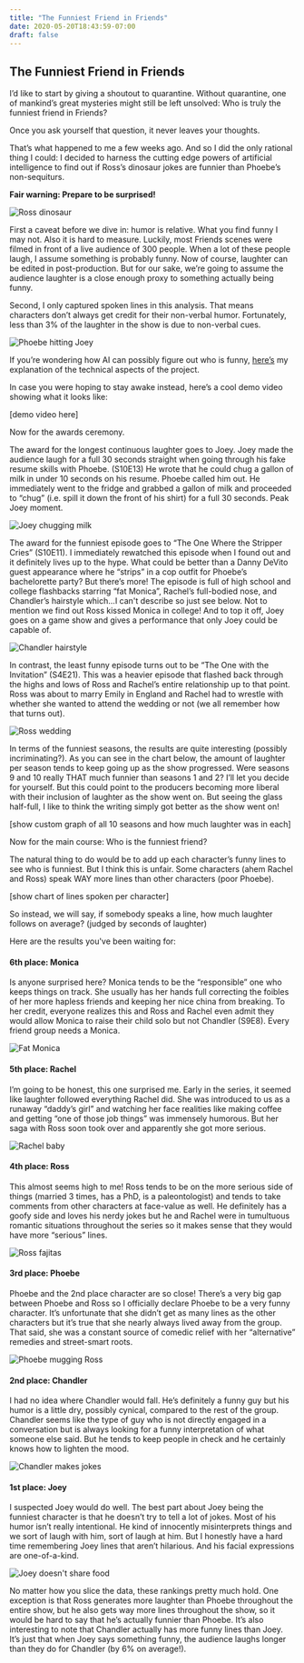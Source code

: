 ```yaml
---
title: "The Funniest Friend in Friends"
date: 2020-05-20T18:43:59-07:00
draft: false
---
```


## The Funniest Friend in Friends

I’d like to start by giving a shoutout to quarantine. Without quarantine, one of mankind’s great mysteries might still be left unsolved: Who is truly the funniest friend in Friends?

Once you ask yourself that question, it never leaves your thoughts.

That’s what happened to me a few weeks ago. And so I did the only rational thing I could: I decided to harness the cutting edge powers of artificial intelligence to find out if Ross’s dinosaur jokes are funnier than Phoebe’s non-sequiturs.

**Fair warning: Prepare to be surprised!**

![Ross dinosaur](https://media.giphy.com/media/KZYuiED8QGbQ8aPF3c/giphy.gif)

First a caveat before we dive in: humor is relative. What you find funny I may not. Also it is hard to measure. Luckily, most Friends scenes were filmed in front of a live audience of 300 people. When a lot of these people laugh, I assume something is probably funny. Now of course, laughter can be edited in post-production. But for our sake, we’re going to assume the audience laughter is a close enough proxy to something actually being funny.

Second, I only captured spoken lines in this analysis. That means characters don’t always get credit for their non-verbal humor. Fortunately, less than 3% of the laughter in the show is due to non-verbal cues.

![Phoebe hitting Joey](https://media.giphy.com/media/f5S3nLo8j2TlkGLvMp/giphy.gif)

If you’re wondering how AI can possibly figure out who is funny, [here’s](https://jacksanford.me) my explanation of the technical aspects of the project.

In case you were hoping to stay awake instead, here’s a cool demo video showing what it looks like:

[demo video here]

Now for the awards ceremony.

The award for the longest continuous laughter goes to Joey. Joey made the audience laugh for a full 30 seconds straight when going through his fake resume skills with Phoebe. (S10E13) He wrote that he could chug a gallon of milk in under 10 seconds on his resume. Phoebe called him out. He immediately went to the fridge and grabbed a gallon of milk and proceeded to “chug” (i.e. spill it down the front of his shirt) for a full 30 seconds. Peak Joey moment.

![Joey chugging milk](https://media.giphy.com/media/BLZVQ73Gl53Ak/giphy.gif)

The award for the funniest episode goes to “The One Where the Stripper Cries” (S10E11). I immediately rewatched this episode when I found out and it definitely lives up to the hype. What could be better than a Danny DeVito guest appearance where he “strips” in a cop outfit for Phoebe’s bachelorette party? But there’s more! The episode is full of high school and college flashbacks starring “fat Monica”, Rachel’s full-bodied nose, and Chandler’s hairstyle which...I can't describe so just see below. Not to mention we find out Ross kissed Monica in college! And to top it off, Joey goes on a game show and gives a performance that only Joey could be capable of.

![Chandler hairstyle](https://media.giphy.com/media/113PoJxEaRxKbm/giphy.gif)

In contrast, the least funny episode turns out to be “The One with the Invitation” (S4E21). This was a heavier episode that flashed back through the highs and lows of Ross and Rachel’s entire relationship up to that point. Ross was about to marry Emily in England and Rachel had to wrestle with whether she wanted to attend the wedding or not (we all remember how that turns out).

![Ross wedding](https://media.giphy.com/media/kbtw7f1CgkCmUYU0WM/giphy.gif)

In terms of the funniest seasons, the results are quite interesting (possibly incriminating?). As you can see in the chart below, the amount of laughter per season tends to keep going up as the show progressed. Were seasons 9 and 10 really THAT much funnier than seasons 1 and 2? I’ll let you decide for yourself. But this could point to the producers becoming more liberal with their inclusion of laughter as the show went on. But seeing the glass half-full, I like to think the writing simply got better as the show went on!

[show custom graph of all 10 seasons and how much laughter was in each]

Now for the main course: Who is the funniest friend?

The natural thing to do would be to add up each character’s funny lines to see who is funniest. But I think this is unfair. Some characters (ahem Rachel and Ross) speak WAY more lines than other characters (poor Phoebe).

[show chart of lines spoken per character]

So instead, we will say, if somebody speaks a line, how much laughter follows on average? (judged by seconds of laughter)

Here are the results you've been waiting for:

#### 6th place: Monica

Is anyone surprised here? Monica tends to be the “responsible” one who keeps things on track. She usually has her hands full correcting the foibles of her more hapless friends and keeping her nice china from breaking. To her credit, everyone realizes this and Ross and Rachel even admit they would allow Monica to raise their child solo but not Chandler (S9E8). Every friend group needs a Monica.

![Fat Monica](https://media.giphy.com/media/lPpXrXL5rysS6eoafb/giphy.gif)

#### 5th place: Rachel

I’m going to be honest, this one surprised me. Early in the series, it seemed like laughter followed everything Rachel did. She was introduced to us as a runaway “daddy’s girl” and watching her face realities like making coffee and getting “one of those job things” was immensely humorous. But her saga with Ross soon took over and apparently she got more serious.

![Rachel baby](https://media.giphy.com/media/WP2Ht48qtGi0kungbK/giphy.gif)

#### 4th place: Ross

This almost seems high to me! Ross tends to be on the more serious side of things (married 3 times, has a PhD, is a paleontologist) and tends to take comments from other characters at face-value as well. He definitely has a goofy side and loves his nerdy jokes but he and Rachel were in tumultuous romantic situations throughout the series so it makes sense that they would have more “serious” lines.

![Ross fajitas](https://media.giphy.com/media/H7IA7tNxNnCMdhhZPy/giphy.gif)

#### 3rd place: Phoebe

Phoebe and the 2nd place character are so close! There’s a very big gap between Phoebe and Ross so I officially declare Phoebe to be a very funny character. It’s unfortunate that she didn’t get as many lines as the other characters but it’s true that she nearly always lived away from the group. That said, she was a constant source of comedic relief with her “alternative” remedies and street-smart roots.

![Phoebe mugging Ross](https://media.giphy.com/media/S3oQKsHTcLn6BcHk5j/giphy.gif)

#### 2nd place: Chandler

I had no idea where Chandler would fall. He’s definitely a funny guy but his humor is a little dry, possibly cynical, compared to the rest of the group. Chandler seems like the type of guy who is not directly engaged in a conversation but is always looking for a funny interpretation of what someone else said.  But he tends to keep people in check and he certainly knows how to lighten the mood.

![Chandler makes jokes](https://media.giphy.com/media/RlNkhrVCaXMnGiG0ZN/giphy.gif)

#### 1st place: Joey

I suspected Joey would do well. The best part about Joey being the funniest character is that he doesn’t try to tell a lot of jokes. Most of his humor isn’t really intentional. He kind of innocently misinterprets things and we sort of laugh with him, sort of laugh at him. But I honestly have a hard time remembering Joey lines that aren’t hilarious. And his facial expressions are one-of-a-kind.

![Joey doesn't share food](https://media.giphy.com/media/llToceLTKQj0R1Asid/giphy.gif)

No matter how you slice the data, these rankings pretty much hold. One exception is that Ross generates more laughter than Phoebe throughout the entire show, but he also gets way more lines throughout the show, so it would be hard to say that he’s actually funnier than Phoebe. It’s also interesting to note that Chandler actually has more funny lines than Joey. It’s just that when Joey says something funny, the audience laughs longer than they do for Chandler (by 6% on average!). 

